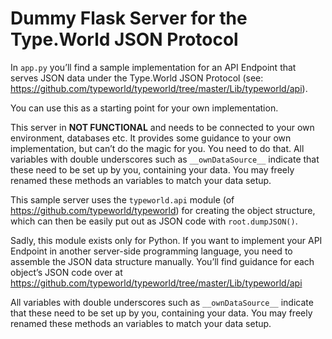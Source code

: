 # Dummy Flask Server for the Type.World JSON Protocol

In `app.py` you’ll find a sample implementation for an API Endpoint that serves JSON data under the Type.World JSON Protocol (see: https://github.com/typeworld/typeworld/tree/master/Lib/typeworld/api).

You can use this as a starting point for your own implementation.

This server in **NOT FUNCTIONAL** and needs to be connected to your own environment, databases etc. It provides some guidance to your own implementation, but can’t do the magic for you. You need to do that.
All variables with double underscores such as `__ownDataSource__` indicate that these need to be set up by you, containing your data. You may freely renamed these methods an variables to match your data setup.

This sample server uses the `typeworld.api` module (of https://github.com/typeworld/typeworld) for creating the object structure, which can then be easily put out as JSON code with `root.dumpJSON()`.

Sadly, this module exists only for Python. If you want to implement your API Endpoint in another server-side programming language, you need to assemble the JSON data structure manually. You’ll find guidance for each object’s JSON code over at https://github.com/typeworld/typeworld/tree/master/Lib/typeworld/api

All variables with double underscores such as `__ownDataSource__` indicate that these need to be set up by you, containing your data. You may freely renamed these methods an variables to match your data setup.